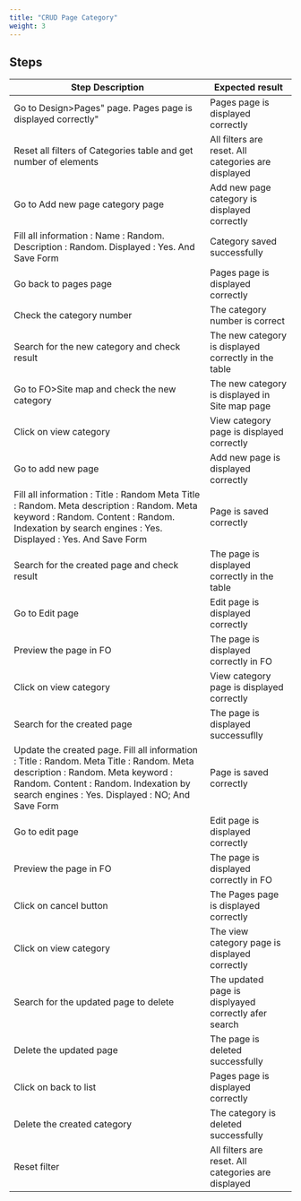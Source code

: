 ```yaml
---
title: "CRUD Page Category"
weight: 3
---
```

## Steps
| Step Description | Expected result |
| ----- | ----- |
| Go to Design>Pages" page. Pages page is displayed correctly" | Pages page is displayed correctly |
| Reset all filters of Categories table and get number of elements | All filters are reset. All categories are displayed |
| Go to Add new page category page | Add new page category is displayed correctly |
| Fill all information : Name : Random. Description : Random. Displayed : Yes. And Save Form | Category saved successfully |
| Go back to pages page | Pages page is displayed correctly |
| Check the category number | The category number is correct |
| Search for the new category and check result | The new category is displayed correctly in the table |
| Go to FO>Site map and check the new category | The new category is displayed in Site map page |
| Click on view category | View category page is displayed correctly |
| Go to add new page | Add new page is displayed correctly |
| Fill all information : Title : Random Meta Title : Random. Meta description : Random. Meta keyword : Random. Content : Random. Indexation by search engines : Yes. Displayed : Yes. And Save Form | Page is saved correctly |
| Search for the created page and check result | The page is displayed correctly in the table |
| Go to Edit page | Edit page is displayed correctly |
| Preview the page in FO | The page is displayed correctly in FO |
| Click on view category | View category page is displayed correctly |
| Search for the created page | The page is displayed successuflly |
| Update the created page. Fill all information : Title : Random. Meta Title : Random. Meta description : Random. Meta keyword : Random. Content : Random. Indexation by search engines : Yes. Displayed : NO; And Save Form | Page is saved correctly |
| Go to edit page | Edit page is displayed correctly |
| Preview the page in FO | The page is displayed correctly in FO |
| Click on cancel button | The Pages page is displayed correctly |
| Click on view category | The view category page is displayed correctly |
| Search for the updated page to delete | The updated page is displyayed correctly afer search |
| Delete the updated page | The page is deleted successfully |
| Click on back to list | Pages page is displayed correctly |
| Delete the created category | The category is deleted successfully |
| Reset filter | All filters are reset. All categories are displayed |
